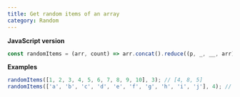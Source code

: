 ```yaml
---
title: Get random items of an array
category: Random
---
```


**JavaScript version**

```js
const randomItems = (arr, count) => arr.concat().reduce((p, _, __, arr) => (p[0] < count ? [p[0] + 1, p[1].concat(arr.splice((Math.random() * arr.length) | 0, 1))] : p), [0, []])[1];
```

**Examples**

```js
randomItems([1, 2, 3, 4, 5, 6, 7, 8, 9, 10], 3); // [4, 8, 5]
randomItems(['a', 'b', 'c', 'd', 'e', 'f', 'g', 'h', 'i', 'j'], 4); // ['e', 'c', 'h', 'j']
```
